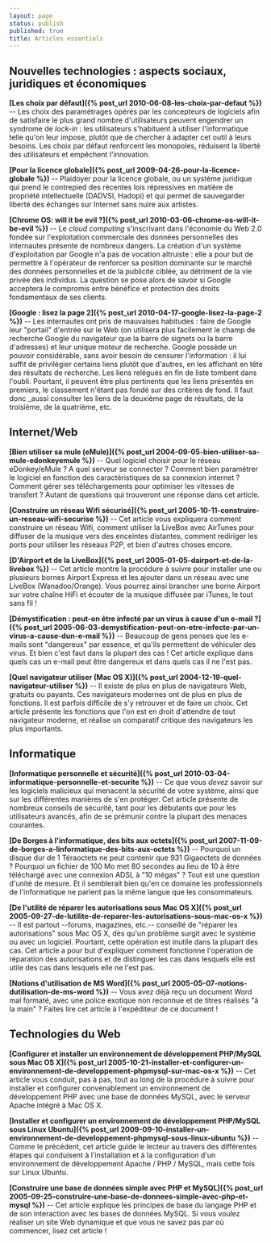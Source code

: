 ```yaml
---
layout: page
status: publish
published: true
title: Articles essentiels
---
```



## Nouvelles technologies : aspects sociaux, juridiques et économiques

**[Les choix par défaut]({% post_url 2010-06-08-les-choix-par-defaut %})** -- 
Les choix des paramétrages opérés par les concepteurs de logiciels afin de satisfaire le plus grand nombre d'utilisateurs peuvent engendrer un syndrome de _lock-in_ : les utilisateurs s'habituent à utiliser l'informatique telle qu'on leur impose, plutôt que de chercher à adapter cet outil à leurs besoins. Les choix par défaut renforcent les monopoles, réduisent la liberté des utilisateurs et empêchent l'innovation.

**[Pour la licence globale]({% post_url 2009-04-26-pour-la-licence-globale %})** -- 
Plaidoyer pour la licence globale, ou un système juridique qui prend le contrepied des récentes lois répressives en matière de propriété intellectuelle (DADVSI, Hadopi) et qui permet de sauvegarder liberté des échanges sur Internet sans nuire aux artistes.

**[Chrome OS: will it be evil ?]({% post_url 2010-03-06-chrome-os-will-it-be-evil %})** -- 
Le _cloud computing_ s'inscrivant dans l'économie du Web 2.0 fondée sur l'exploitation commerciale des données personnelles des internautes présente de nombreux dangers. La création d'un système d'exploitation par Google n'a pas de vocation altruiste : elle a pour but de permettre à l'opérateur de renforcer sa position dominante sur le marché des données personnelles et de la publicité ciblée, au détriment de la vie privée des individus. La question se pose alors de savoir si Google acceptera le compromis entre bénéfice et protection des droits fondamentaux de ses clients.

**[Google : lisez la page 2]({% post_url 2010-04-17-google-lisez-la-page-2 %})** -- 
Les internautes ont pris de mauvaises habitudes : faire de Google leur "portail" d'entrée sur le Web (on utilisera plus facilement le champ de recherche Google du navigateur que la barre de signets ou la barre d'adresses) et leur unique moteur de recherche. Google possède un pouvoir considérable, sans avoir besoin de censurer l'information : il lui suffit de privilégier certains liens plutôt que d'autres, en les affichant en tête des résultats de recherche. Les liens relégués en fin de liste tombent dans l'oubli. Pourtant, il peuvent être plus pertinents que les liens présentés en premiers, le classement n'étant pas fondé sur des critères de fond. Il faut donc _aussi consulter les liens de la deuxième page de résultats, de la troisième, de la quatrième, etc.

## Internet/Web


**[Bien utiliser sa mule (eMule)]({% post_url 2004-09-05-bien-utiliser-sa-mule-edonkeyemule %})** -- 
Quel logiciel choisir pour le réseau eDonkey/eMule ? A quel serveur se connecter ? Comment bien paramétrer le logiciel en fonction des caractéristiques de sa connexion internet ? Comment gérer ses téléchargements pour optimiser les vitesses de transfert ? Autant de questions qui trouveront une réponse dans cet article.

**[Construire un réseau Wifi sécurisé]({% post_url 2005-10-11-construire-un-reseau-wifi-securise %})** -- 
Cet article vous expliquera comment construire un réseau Wifi, comment utiliser la LiveBox avec AirTunes pour diffuser de la musique vers des enceintes distantes, comment rediriger les ports pour utiliser les réseaux P2P, et bien d'autres choses encore.

**[D'Airport et de la LiveBox]({% post_url 2005-01-05-dairport-et-de-la-livebox %})** -- 
Cet article montre la procédure à suivre pour installer une ou plusieurs bornes Airport Express et les ajouter dans un réseau avec une LiveBox (Wanadoo/Orange). Vous pourrez ainsi brancher une borne Airport sur votre chaîne HiFi et écouter de la musique diffusée par iTunes, le tout sans fil !

**[Démystification : peut-on être infecté par un virus à cause d'un e-mail ?]({% post_url 2005-06-03-demystification-peut-on-etre-infecte-par-un-virus-a-cause-dun-e-mail %})** -- 
Beaucoup de gens penses que les e-mails sont "dangereux" par essence, et qu'ils permettent de véhiculer des virus. Et bien c'est faut dans la plupart des cas ! Cet article explique dans quels cas un e-mail peut être dangereux et dans quels cas il ne l'est pas.


**[Quel navigateur utiliser (Mac OS X)]({% post_url 2004-12-19-quel-navigateur-utiliser %})** -- 
Il existe de plus en plus de navigateurs Web, gratuits ou payants. Ces navigateurs modernes ont de plus en plus de fonctions. Il est parfois difficile de s'y retrouver et de faire un choix. Cet article présente les fonctions que l'on est en droit d'attendre de tout navigateur moderne, et réalise un comparatif critique des navigateurs les plus importants.

## Informatique

**[Informatique personnelle et sécurité]({% post_url 2010-03-04-informatique-personnelle-et-securite %})** -- 
Ce que vous _devez_ savoir sur les logiciels malicieux qui menacent la sécurité de votre système, ainsi que sur les différentes manières de s'en protéger. Cet article présente de nombreux conseils de sécurité, tant pour les débutants que pour les utilisateurs avancés, afin de se prémunir contre la plupart des menaces courantes.

**[De Borges à l'informatique, des bits aux octets]({% post_url 2007-11-09-de-borges-a-linformatique-des-bits-aux-octets %})** -- 
Pourquoi un disque dur de 1 Téraoctets ne peut contenir que 931 Gigaoctets de données ? Pourquoi un fichier de 100 Mo met 80 secondes au lieu de 10 à être téléchargé avec une connexion ADSL à "10 mégas" ? Tout est une question d'unité de mesure. Et il semblerait bien qu'en ce domaine les professionnels de l'informatique ne parlent pas la même langue que les consommateurs.

**[De l'utilité de réparer les autorisations sous Mac OS X]({% post_url 2005-09-27-de-lutilite-de-reparer-les-autorisations-sous-mac-os-x %})** -- 
Il est partout --forums, magazines, etc.-- conseillé de "réparer les autorisations" sous Mac OS X, dès qu'un problème surgit avec le système ou avec un logiciel. Pourtant, cette opération est inutile dans la plupart des cas. Cet article a pour but d'expliquer comment fonctionne l'opération de réparation des autorisations et de distinguer les cas dans lesquels elle est utile des cas dans lesquels elle ne l'est pas.

**[Notions d'utilisation de MS Word]({% post_url 2005-05-07-notions-dutilisation-de-ms-word %})** -- 
Vous avez déjà reçu un document Word mal formaté, avec une police exotique non reconnue et de titres réalisés "à la main" ? Faites lire cet article à l'expéditeur de ce document !

## Technologies du Web

**[Configurer et installer un environnement de développement PHP/MySQL sous Mac OS X]({% post_url 2005-10-21-installer-et-configurer-un-environnement-de-developpement-phpmysql-sur-mac-os-x %})** -- 
Cet article vous conduit, pas à pas, tout au long de la procédure à suivre pour installer et configurer convenablement un environnement de développement PHP avec une base de données MySQL, avec le serveur Apache intégré à Mac OS X.

**[Installer et configurer un environnement de développement PHP/MySQL sous Linux Ubuntu]({% post_url 2009-09-10-installer-un-environnement-de-developpement-phpmysql-sous-linux-ubuntu %})** -- 
Comme le précédent, cet article guide le lecteur au travers des différentes étapes qui conduisent à l'installation et à la configuration d'un environnement de développement Apache / PHP / MySQL, mais cette fois sur Linux Ubuntu.

**[Construire une base de données simple avec PHP et MySQL]({% post_url 2005-09-25-construire-une-base-de-donnees-simple-avec-php-et-mysql %})** -- 
Cet article explique les principes de base du langage PHP et de son interaction avec les bases de données MySQL. Si vous voulez réaliser un site Web dynamique et que vous ne savez pas par où commencer, lisez cet article !
